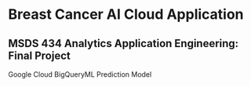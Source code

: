 # Breast Cancer AI Cloud Application

## MSDS 434 Analytics Application Engineering: Final Project

Google Cloud BigQueryML Prediction Model
